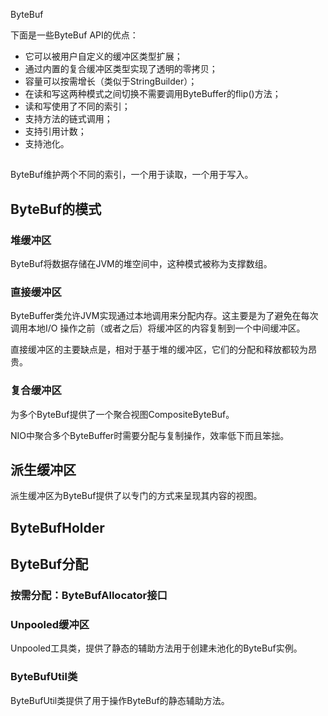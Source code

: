 ByteBuf

下面是一些ByteBuf API的优点：
- 它可以被用户自定义的缓冲区类型扩展；
- 通过内置的复合缓冲区类型实现了透明的零拷贝；
- 容量可以按需增长（类似于StringBuilder）；
- 在读和写这两种模式之间切换不需要调用ByteBuffer的flip()方法；
- 读和写使用了不同的索引；
- 支持方法的链式调用；
- 支持引用计数；
- 支持池化。

## 

ByteBuf维护两个不同的索引，一个用于读取，一个用于写入。

## ByteBuf的模式

### 堆缓冲区

ByteBuf将数据存储在JVM的堆空间中，这种模式被称为支撑数组。

### 直接缓冲区

ByteBuffer类允许JVM实现通过本地调用来分配内存。这主要是为了避免在每次调用本地I/O 操作之前（或者之后）将缓冲区的内容复制到一个中间缓冲区。

直接缓冲区的主要缺点是，相对于基于堆的缓冲区，它们的分配和释放都较为昂贵。

### 复合缓冲区

为多个ByteBuf提供了一个聚合视图CompositeByteBuf。

NIO中聚合多个ByteBuffer时需要分配与复制操作，效率低下而且笨拙。

## 派生缓冲区

派生缓冲区为ByteBuf提供了以专门的方式来呈现其内容的视图。

## ByteBufHolder

## ByteBuf分配

### 按需分配：ByteBufAllocator接口

### Unpooled缓冲区

Unpooled工具类，提供了静态的辅助方法用于创建未池化的ByteBuf实例。

### ByteBufUtil类

ByteBufUtil类提供了用于操作ByteBuf的静态辅助方法。
